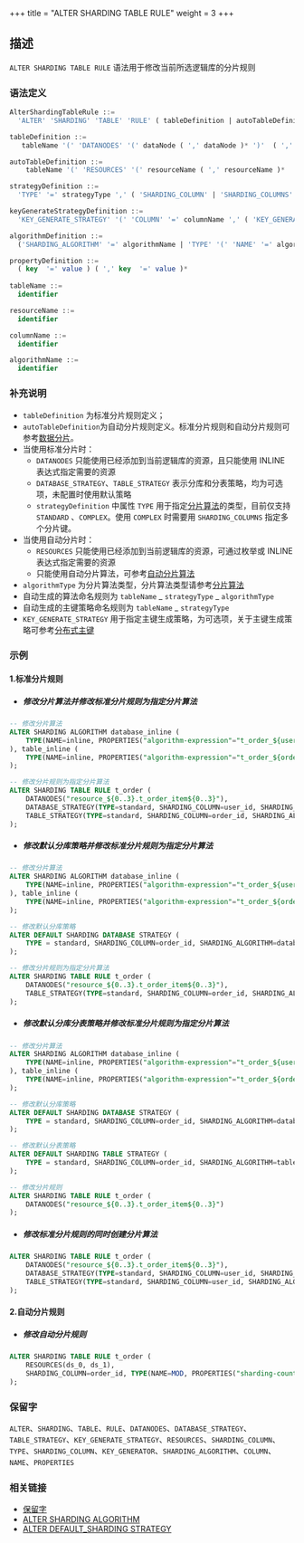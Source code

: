 +++
title = "ALTER SHARDING TABLE RULE"
weight = 3
+++

## 描述

`ALTER SHARDING TABLE RULE` 语法用于修改当前所选逻辑库的分片规则

### 语法定义

```sql
AlterShardingTableRule ::=
  'ALTER' 'SHARDING' 'TABLE' 'RULE' ( tableDefinition | autoTableDefinition ) ( ',' ( tableDefinition | autoTableDefinition ) )*

tableDefinition ::= 
   tableName '(' 'DATANODES' '(' dataNode ( ',' dataNode )* ')'  ( ','  'DATABASE_STRATEGY' '(' strategyDefinition ')' )?  ( ','  'TABLE_STRATEGY' '(' strategyDefinition ')' )?  ( ','  'KEY_GENERATE_STRATEGY' '(' keyGenerateStrategyDefinition ')' )? ')'

autoTableDefinition ::=
    tableName '(' 'RESOURCES' '(' resourceName ( ',' resourceName )*  ')' ',' 'SHARDING_COLUMN' '=' columnName ',' algorithmDefinition ( ','  'KEY_GENERATE_STRATEGY' '(' keyGenerateStrategyDefinition ')' )?')'

strategyDefinition ::=
  'TYPE' '=' strategyType ',' ( 'SHARDING_COLUMN' | 'SHARDING_COLUMNS' ) '=' columnName ',' algorithmDefinition

keyGenerateStrategyDefinition ::= 
  'KEY_GENERATE_STRATEGY' '(' 'COLUMN' '=' columnName ',' ( 'KEY_GENERATOR' '=' algorihtmName | algorithmDefinition ) ')' 

algorithmDefinition ::=
  ('SHARDING_ALGORITHM' '=' algorithmName | 'TYPE' '(' 'NAME' '=' algorithmType ( ',' 'PROPERTIES'  '(' propertyDefinition  ')' )?')'  )

propertyDefinition ::=
  ( key  '=' value ) ( ',' key  '=' value )* 
    
tableName ::=
  identifier

resourceName ::=
  identifier

columnName ::=
  identifier

algorithmName ::=
  identifier
```

### 补充说明

- `tableDefinition` 为标准分片规则定义；
- `autoTableDefinition`为自动分片规则定义。标准分片规则和自动分片规则可参考[数据分片](/cn/user-manual/shardingsphere-jdbc/yaml-config/rules/sharding/)。
- 当使用标准分片时：
    - `DATANODES` 只能使用已经添加到当前逻辑库的资源，且只能使用 INLINE 表达式指定需要的资源
    - `DATABASE_STRATEGY`、`TABLE_STRATEGY` 表示分库和分表策略，均为可选项，未配置时使用默认策略
    - `strategyDefinition` 中属性 `TYPE` 用于指定[分片算法](/cn/features/sharding/concept/sharding/#自定义分片算法)的类型，目前仅支持 `STANDARD`
      、`COMPLEX`。使用 `COMPLEX` 时需要用 `SHARDING_COLUMNS` 指定多个分片键。
- 当使用自动分片时：
    - `RESOURCES` 只能使用已经添加到当前逻辑库的资源，可通过枚举或 INLINE 表达式指定需要的资源
    - 只能使用自动分片算法，可参考[自动分片算法](/cn/user-manual/shardingsphere-jdbc/builtin-algorithm/sharding/#自动分片算法)
- `algorithmType` 为分片算法类型，分片算法类型请参考[分片算法](/cn/user-manual/shardingsphere-jdbc/builtin-algorithm/sharding/)
- 自动生成的算法命名规则为  `tableName` _ `strategyType` _ `algorithmType`
- 自动生成的主键策略命名规则为 `tableName` _ `strategyType`
- `KEY_GENERATE_STRATEGY`
  用于指定主键生成策略，为可选项，关于主键生成策略可参考[分布式主键](/cn/user-manual/shardingsphere-jdbc/builtin-algorithm/keygen/)

### 示例

#### 1.标准分片规则

- ##### 修改分片算法并修改标准分片规则为指定分片算法

```sql
-- 修改分片算法
ALTER SHARDING ALGORITHM database_inline (
    TYPE(NAME=inline, PROPERTIES("algorithm-expression"="t_order_${user_id % 4}"))
), table_inline (
    TYPE(NAME=inline, PROPERTIES("algorithm-expression"="t_order_${order_id % 4}"))
); 

-- 修改分片规则为指定分片算法
ALTER SHARDING TABLE RULE t_order (
    DATANODES("resource_${0..3}.t_order_item${0..3}"),
    DATABASE_STRATEGY(TYPE=standard, SHARDING_COLUMN=user_id, SHARDING_ALGORITHM=database_inline),
    TABLE_STRATEGY(TYPE=standard, SHARDING_COLUMN=order_id, SHARDING_ALGORITHM=table_inline)
);
```

- ##### 修改默认分库策略并修改标准分片规则为指定分片算法

```sql
-- 修改分片算法
ALTER SHARDING ALGORITHM database_inline (
    TYPE(NAME=inline, PROPERTIES("algorithm-expression"="t_order_${user_id % 4}"))
), table_inline (
    TYPE(NAME=inline, PROPERTIES("algorithm-expression"="t_order_${order_id % 4}"))
); 

-- 修改默认分库策略
ALTER DEFAULT SHARDING DATABASE STRATEGY (
    TYPE = standard, SHARDING_COLUMN=order_id, SHARDING_ALGORITHM=database_inline
);

-- 修改分片规则为指定分片算法
ALTER SHARDING TABLE RULE t_order (
    DATANODES("resource_${0..3}.t_order_item${0..3}"),
    TABLE_STRATEGY(TYPE=standard, SHARDING_COLUMN=order_id, SHARDING_ALGORITHM=table_inline)
);
```

- ##### 修改默认分库分表策略并修改标准分片规则为指定分片算法

```sql
-- 修改分片算法
ALTER SHARDING ALGORITHM database_inline (
    TYPE(NAME=inline, PROPERTIES("algorithm-expression"="t_order_${user_id % 4}"))
), table_inline (
    TYPE(NAME=inline, PROPERTIES("algorithm-expression"="t_order_${order_id % 4}"))
); 

-- 修改默认分库策略
ALTER DEFAULT SHARDING DATABASE STRATEGY (
    TYPE = standard, SHARDING_COLUMN=order_id, SHARDING_ALGORITHM=database_inline
);

-- 修改默认分表策略
ALTER DEFAULT SHARDING TABLE STRATEGY (
    TYPE = standard, SHARDING_COLUMN=order_id, SHARDING_ALGORITHM=table_inline
);

-- 修改分片规则
ALTER SHARDING TABLE RULE t_order (
    DATANODES("resource_${0..3}.t_order_item${0..3}")
);
```

- ##### 修改标准分片规则的同时创建分片算法

```sql
ALTER SHARDING TABLE RULE t_order (
    DATANODES("resource_${0..3}.t_order_item${0..3}"),
    DATABASE_STRATEGY(TYPE=standard, SHARDING_COLUMN=user_id, SHARDING_ALGORITHM(TYPE(NAME=inline, PROPERTIES("algorithm-expression"="ds_${user_id % 2}")))),
    TABLE_STRATEGY(TYPE=standard, SHARDING_COLUMN=user_id, SHARDING_ALGORITHM(TYPE(NAME=inline, PROPERTIES("algorithm-expression"="ds_${order_id % 2}"))))
);
```

#### 2.自动分片规则

- ##### 修改自动分片规则

```sql
ALTER SHARDING TABLE RULE t_order (
    RESOURCES(ds_0, ds_1),
    SHARDING_COLUMN=order_id, TYPE(NAME=MOD, PROPERTIES("sharding-count"=4))
);
```

### 保留字

`ALTER`、`SHARDING`、`TABLE`、`RULE`、`DATANODES`、`DATABASE_STRATEGY`、`TABLE_STRATEGY`、`KEY_GENERATE_STRATEGY`、`RESOURCES`、`SHARDING_COLUMN`、`TYPE`、`SHARDING_COLUMN`、`KEY_GENERATOR`、`SHARDING_ALGORITHM`、`COLUMN`、`NAME`、`PROPERTIES`

### 相关链接

- [保留字](/cn/reference/distsql/syntax/reserved-word/)
- [ALTER SHARDING ALGORITHM](/cn/reference/distsql/syntax/rdl/rule-definition/alter-sharding-algorithm/)
- [ALTER DEFAULT_SHARDING STRATEGY](/cn/reference/distsql/syntax/rdl/rule-definition/alter-default-sharding-strategy/)
